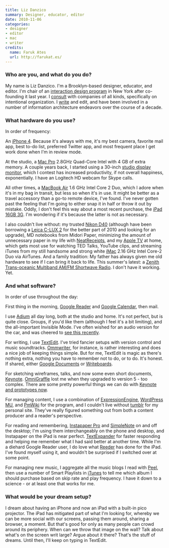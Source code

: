 ```yaml
---
title: Liz Danzico
summary: Designer, educator, editor
date: 2010-11-06
categories:
- designer
- editor
- mac
- writer
credits:
  name: Faruk Ates
  url: http://farukat.es/
---
```


### Who are you, and what do you do?

My name is Liz Danzico. I'm a Brooklyn-based designer, educator, and editor. I'm chair of an [interaction design program](http://interactiondesign.sva.edu/ "The Interaction Design program at SVA.") in New York after co-founding it last year. I [consult](http://dis.bobulate.com/work/ "Liz's consulting work.") with companies of all kinds, specifically on intentional organization. I [write](http://bobulate.com/ "Liz's weblog.") and edit, and have been involved in a number of information architecture endeavors over the course of a decade.

### What hardware do you use?

In order of frequency:

An [iPhone 4][iphone-4]. Because it's always with me, it's my best camera, favorite mail app, best to-do list, preferred Twitter app, and most frequent place I get work done when I'm in review mode.

At the studio, a [Mac Pro][mac-pro] 2.8GHz Quad-Core Intel with 4 GB of extra memory. A couple years back, I started using a 30-inch [studio display monitor][studio-display], which I contest has increased productivity, if not overall happiness, exponentially. I have an Logitech HD webcam for Skype calls.

All other times, a [MacBook Air][macbook-air] 1.6 GHz Intel Core 2 Duo, which I adore when it's in my bag in transit, but less so when it's in use. It might be better as a travel accessory than a go-to remote device, I've found. I've never gotten past the feeling that I'm going to either snap it in half or throw it out by mistake. Oddly, I don't feel this way about a most recent purchase, the [iPad 16GB 3G][ipad-3g]. I'm wondering if it's because the latter is not as necessary.

I also couldn't live without: my trusted [Nikon D40][d40] (although have been borrowing a [Leica C-LUX 2][c-lux-2] for the better part of 2010 and looking for an upgrade), MD notebooks from Midori Paper, minimizing the amount of unnecessary paper in my life with [NeatReceipts][], and my [Apple TV][apple-tv] at home, which gets most use for watching TED Talks, YouTube clips, and streaming iTunes from my still handsome and strong white [iMac][] 2.16 GHz Intel Core-2 Duo via AirTunes. And a family tradition: My father has always given me old hardware to see if I can bring it back to life. This summer's latest: a [Zenith Trans-oceanic Multiband AM/FM Shortwave Radio][d7000y]. I don't have it working. Yet.

### And what software?

In order of use throughout the day:

First thing in the morning, [Google Reader][google-reader] and [Google Calendar][google-calendar], then mail.

I use [Adium][] all day long, both at the studio and home. It's not perfect, but is quite close. Groups, if you'd like them (although I feel it's a bit limiting), and the all-important Invisible Mode. I've often wished for an audio version for the car, and was cheered to [see this recently](http://www.dailymail.co.uk/sciencetech/article-1297065/New-hands-free-technology-lets-motorists-use-Twitter-driving.html?ITO=1490 "A Daily Mail article about hands-free tweeting while in a car.").

For writing, I use [TextEdit][]. I've tried fancier setups with version control and music soundtracks. [Ommwriter][], for instance, is rather interesting and does a nice job of keeping things simple. But for me, TextEdit is magic as there's nothing extra, nothing you have to remember not to do, or to do. It's honest. If shared, either [Google Documents][google-docs] or [Writeboards][writeboard].

For sketching wireframes, talks, and now some even short documents, [Keynote][]. [OmniGraffle][] lost me when they upgraded to version 5 - too complex. There are some pretty powerful things we can do with [Keynote and prototypes now][keynote-kung-fu].

For managing content, I use a combination of [ExpressionEngine][], [WordPress MU][wordpress-mu], and [PmWiki][] for the program, and I couldn't live without [tumblr][] for my personal site. They've really figured something out from both a content producer and a reader's perspective.

For reading and remembering, [Instapaper Pro][instapaper-ios] and [SimpleNote][simplenote-ios] on and off the desktop; I'm using them interchangeably on the phone and desktop, and Instapaper on the iPad is near perfect. [TextExpander][] for faster responding and helping me remember what I had said better at another time. While I'm a diehard Google Reader user, I do love what [Reeder][reeder-ios] has done for the iPad. I've found myself using it, and wouldn't be surprised if I switched over at some point.

For managing new music, I aggregate all the music blogs I read with [Peel][], then use a number of Smart Playlists in [iTunes][] to tell me which album I should purchase based on skip rate and play frequency. I have it down to a science - or at least one that works for me.

### What would be your dream setup?

I dream about having an iPhone and now an iPad with a built-in pico projector. The iPad has mitigated part of what I'm looking for, whereby we can be more social with our screens, passing them around, sharing a browser, a moment. But that's good for only as many people can crowd around its periphery. When can we throw that image on the wall? Talk about what's on the screen writ large? Argue about it there? That's the stuff of dreams. Until then, I'll keep on typing in TextEdit.

[adium]: https://en.wikipedia.org/wiki/Adium "A multi-protocol chat application for the Mac."
[apple-tv]: https://en.wikipedia.org/wiki/Apple_TV "A device for viewing media on a TV."
[c-lux-2]: http://web.archive.org/web/20190508180228/https://www.amazon.com/Leica-Digital-Camera-Optical-Stabilized/dp/B000OCEKDM "A 7.2 megapixel digital camera."
[d40]: https://www.nikonusa.com/en/nikon-products/product/dslr-cameras/d40.html "A 6.1 megapixel digital SLR camera."
[d7000y]: http://web.archive.org/web/20210928130906/http://www.radiointel.com/nr-d7000y.htm "A trans-oceanic radio."
[expressionengine]: https://expressionengine.com/expressionengine "A web publishing/CMS system."
[google-calendar]: https://en.wikipedia.org/wiki/Google_Calendar "A web-based calendar client."
[google-docs]: https://en.wikipedia.org/wiki/Google_Docs "A web-based office suite."
[google-reader]: https://en.wikipedia.org/wiki/Google_Reader "A web-based feed reader."
[imac]: https://www.apple.com/imac-24/ "An all-in-one computer."
[instapaper-ios]: http://web.archive.org/web/20221221083204/https://www.instapaper.com/iphone "An iPhone app for reading Instapaper saved pages."
[ipad-3g]: https://www.apple.com/ipad/ "A tablet device with 3G."
[iphone-4]: https://en.wikipedia.org/wiki/IPhone_4 "A smartphone."
[itunes]: https://www.apple.com/itunes/ "A jukebox application and online store."
[keynote-kung-fu]: http://keynotekungfu.com/ "Wireframe elements for Keynote."
[keynote]: https://www.apple.com/keynote/ "Presentation software for the Mac."
[mac-pro]: https://www.apple.com/mac-pro/ "The Intel-based Mac tower computer."
[macbook-air]: https://www.apple.com/macbook-air/ "A very thin laptop."
[neatreceipts]: http://web.archive.org/web/20150911062835/http://www.neat.com/products/neatreceipts/ "A portable scanner and digital filing system."
[ommwriter]: https://ommwriter.com/ "A full-screen text editor."
[omnigraffle]: https://www.omnigroup.com/omnigraffle/ "Diagramming software for the Mac."
[peel]: http://web.archive.org/web/20161019042559/http://getpeel.com:80/ "A digital audio blog reader and audio player."
[pmwiki]: https://www.pmwiki.org/ "Wiki software."
[reeder-ios]: https://reederapp.com "A Google Reader client for iOS."
[simplenote-ios]: https://apps.apple.com/us/app/simplenote/id289429962 "A note app with cloud syncing."
[studio-display]: http://web.archive.org/web/20230706193100/https://everymac.com/monitors/apple/studio_cinema/specs/apple_studio_display_17_fp.html "A line of LCD/CRT screens."
[textedit]: http://web.archive.org/web/20200525165141/https://support.apple.com/en-us/HT2523 "A text editor included with Mac OS X."
[textexpander]: https://textexpander.com/ "A Mac app for adding custom abbreviations for often-used text."
[tumblr]: https://www.tumblr.com/ "An online personal publishing platform."
[wordpress-mu]: https://mu.wordpress.org/ "A multi-weblog self-hosted publishing tool."
[writeboard]: https://basecamp.com/ "Web-based sharable text document."
